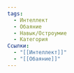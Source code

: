 ```yaml
---
tags:
  - Интеллект
  - Обаяние
  - Навык/Остроумие
  - Категория
Ссылки:
  - "[[Интеллект]]"
  - "[[Обаяние]]"
---
```

